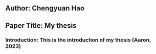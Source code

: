 ## Author: Chengyuan Hao
## Paper Title: My thesis
### Introduction: This is the introduction of my thesis (Aaron, 2023) 
